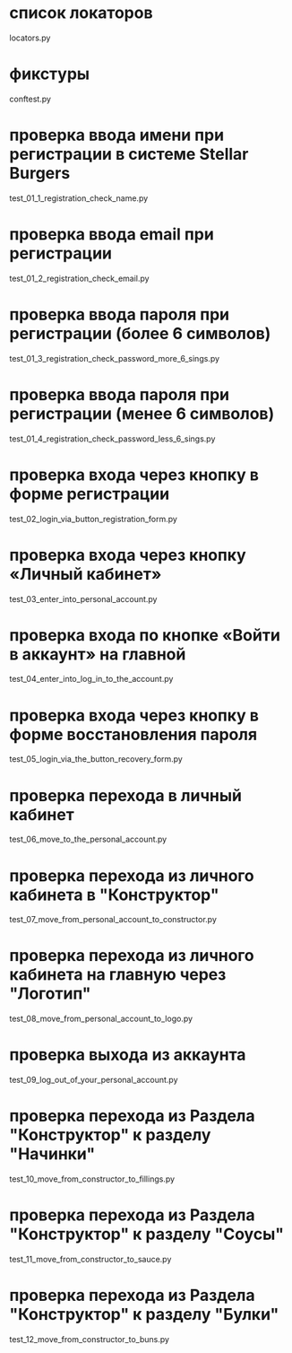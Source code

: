 # список локаторов
locators.py
# фикстуры
conftest.py

# проверка ввода имени при регистрации в системе Stellar Burgers
test_01_1_registration_check_name.py
# проверка ввода email при регистрации 
test_01_2_registration_check_email.py
# проверка ввода пароля при регистрации (более 6 символов)
test_01_3_registration_check_password_more_6_sings.py
# проверка ввода пароля при регистрации (менее 6 символов)
test_01_4_registration_check_password_less_6_sings.py

# проверка входа через кнопку в форме регистрации
test_02_login_via_button_registration_form.py

# проверка входа через кнопку «Личный кабинет» 
test_03_enter_into_personal_account.py 

# проверка входа по кнопке «Войти в аккаунт» на главной
test_04_enter_into_log_in_to_the_account.py

# проверка входа через кнопку в форме восстановления пароля
test_05_login_via_the_button_recovery_form.py

#  проверка перехода в личный кабинет
test_06_move_to_the_personal_account.py

#  проверка перехода из личного кабинета в "Конструктор"
test_07_move_from_personal_account_to_constructor.py

# проверка перехода из личного кабинета на главную через "Логотип"
test_08_move_from_personal_account_to_logo.py

#  проверка выхода из аккаунта
test_09_log_out_of_your_personal_account.py

#  проверка перехода из Раздела "Конструктор" к разделу "Начинки"
test_10_move_from_constructor_to_fillings.py

#  проверка перехода из Раздела "Конструктор" к разделу "Соусы"
test_11_move_from_constructor_to_sauce.py

#  проверка перехода из Раздела "Конструктор" к разделу "Булки"
test_12_move_from_constructor_to_buns.py